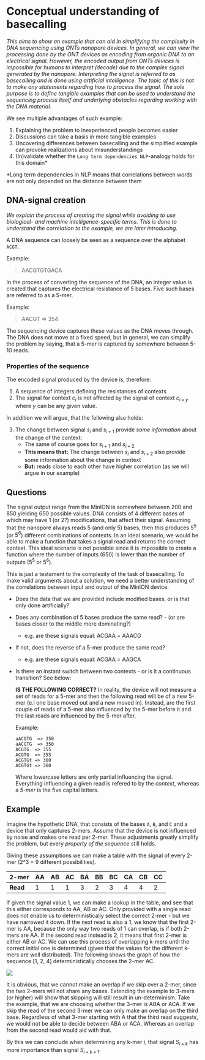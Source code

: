 # Conceptual understanding of basecalling
*This aims to show an example that can aid in simplifying the complexity in DNA sequencing using ONTs nanopore devices. In general, we can view the processing done by the ONT devices as encoding from organic DNA to an electrical signal. However, the encoded output from ONTs devices is impossible for humans to interpret (decode) due to the complex signal generated by the nanopore. Interpreting the signal is referred to as basecalling and is done using artificial intelligence. The topic of this is not to make any statements regarding how to process the signal. The sole purpose is to define tangible examples that can be used to understand the sequencing process itself and underlying obstacles regarding working with the DNA material.*

We see multiple advantages of such example:
1. Explaining the problem to inexperienced people becomes easier
2. Discussions can take a basis in more tangible examples
3. Uncovering differences between basecalling and the simplified example can provoke realizations about misunderstandings
4. (In)validate whether the `Long term dependencies NLP`-analogy holds for this domain*

*Long term dependencies in NLP means that correlations between words are not only depended on the distance between them 

## DNA-signal creation
*We explain the process of creating the signal while avoiding to use biological- and machine intelligence-specific terms. This is done to understand the correlation to the example, we are later introducing.*

A DNA sequence can loosely be seen as a sequence over the alphabet `ACGT`. 

Example: 
> AACGTGTGACA

In the process of converting the sequence of the DNA, an integer value is created that captures the electrical resistance of 5 bases. Five such bases are referred to as a 5-mer.

Example: 
> AACGT => 354

The sequencing device captures these values as the DNA moves through. The DNA does not move at a fixed speed, but in general, we can simplify the problem by saying, that a 5-mer is captured by somewhere between 5-10 reads. 


### Properties of the sequence
The encoded signal produced by the device is, therefore:
1. A sequence of integers defining the resistances of contexts
2. The signal for context $c_i$ is not affected by the signal of context $c_{i+y}$ where $y$ can be any given value.

In addition we will argue, that the following also holds:

3. The change between signal $s_i$ and $s_{i+1}$ provide *some information* about the change of the context:
    - The same of course goes for $s_{i+1}$ and $s_{i+2}$
    - **This means that:** The change between $s_i$ and $s_{i+2}$ also provide some information about the change in context
    - **But:** reads close to each other have higher correlation (as we will argue in our example)


## Questions
The signal output range from the MinION is somewhere between 200 and 850 yielding 650 possible values. DNA consists of 4 different bases of which may have 1 (or 2?) modifications, that affect their signal. Assuming that the nanopore always reads 5 (and only 5) bases, then this produces $5^5$ (or $5^6$) different combinations of contexts. In an ideal scenario, we would be able to make a function that takes a signal read and returns the correct context. This ideal scenario is not possible since it is impossible to create a function where the number of inputs (650) is lower than the number of outputs ($5^5$ or $5^6$).

This is just a testament to the complexity of the task of basecalling. To make valid arguments about a solution, we need a better understanding of the correlations between input and output of the MinION device.

- Does the data that we are provided include modified bases, or is that only done artificially?
- Does any combination of 5 bases produce the same read? - (or are bases closer to the middle more dominating?)
  - e.g. are these signals equal: ACGAA = AAACG
- If not, does the reverse of a 5-mer produce the same read?
  - e.g. are these signals equal: ACGAA = AAGCA
- Is there an instant switch between two contexts - or is it a continuous transition? See below:

  **IS THE FOLLOWING CORRECT?**
  In reality, the device will not measure a set of reads for a 5-mer and then the following read will be of a new 5-mer (e.i one base moved out and a new moved in). Instead, are the first couple of reads of a 5-mer also influenced by the 5-mer before it and the last reads are influenced by the 5-mer after.

  Example: 
  ```
  aACGTG  => 350
  aACGTG  => 350
  ACGTG  => 355
  ACGTG  => 355
  ACGTGt => 360
  ACGTGt => 360
  ```
  Where lowercase letters are only partial influencing the signal. Everything influencing a given read is refered to by the *context*, whereas a *5-mer* is the five capital letters.



## Example
Imagine the hypothetic DNA, that consists of the bases `A`, `B`, and `C` and a device that only captures 2-mers. Assume that the device is not influenced by noise and makes one read per 2-mer. These adjustments greatly simplify the problem, but every *property of the sequence* still holds.

Giving these assumptions we can make a table with the signal of every 2-mer (2^3 = 9 different possibilities).

| 2-mer  | AA | AB | AC | BA | BB | BC | CA | CB | CC |
|--------|----|----|----|----|----|----|----|----|----|
|**Read**| 1  | 1  | 1  | 3  | 2  | 3  | 4  | 4  | 2  |

If given the signal value 1, we can make a lookup in the table, and see that this either corresponds to AA, AB or AC. Only provided with a single read does not enable us to deterministically select the correct 2-mer - but we have narrowed it down. If the next read is also a 1, we know that the first 2-mer is AA, because the only way two reads of 1 can overlap, is if both 2-mers are AA. If the second read instead is 2, it means that first 2-mer is either AB or AC. We can use this process of overlapping k-mers until the correct initial one is determined (given that the values for the different k-mers are well distributed). The following shows the graph of how the sequence [1, 2, 4] deterministically chooses the 2-mer AC. 

<img src="@attachment/2mer.png">

It is obvious, that we cannot make an overlap if we skip over a 2-mer, since the two 2-mers will not share any bases. Extending the example to 3-mers (or higher) will show that skipping will still result in un-determinism. Take the example, that we are choosing whether the 3-mer is ABA or ACA. If we skip the read of the second 3-mer we can only make an overlap on the third base. Regardless of what 3-mer starting with A that the third read suggests, we would not be able to decide between ABA or ACA. Whereas an overlap from the second read would aid with that.

By this we can conclude when determining any k-mer $i$, that signal $S_{i+k}$ has more importance than signal $S_{i+k+1}$.

